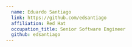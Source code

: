 ```yaml
---
  name: Eduardo Santiago
  link: https://github.com/edsantiago
  affiliation: Red Hat
  occupation_title: Senior Software Engineer
  github: edsantiago
---
```


